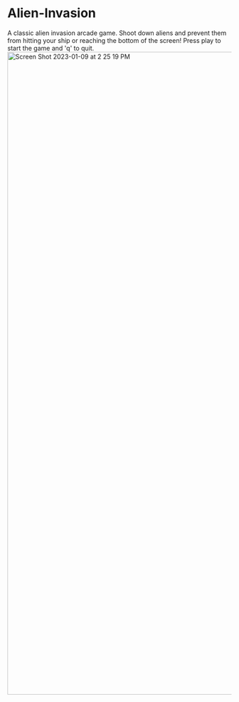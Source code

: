 # Alien-Invasion
A classic alien invasion arcade game. Shoot down aliens and prevent them from hitting your ship or reaching the bottom of the screen! Press play to start
the game and 'q' to quit. 
<img width="1440" alt="Screen Shot 2023-01-09 at 2 25 19 PM" src="https://user-images.githubusercontent.com/44295921/211391051-2d3c3eef-e31c-41e6-bcc5-55dbb7b49e39.png">
